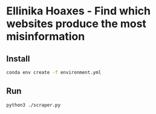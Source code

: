 # Ellinika Hoaxes - Find which websites produce the most misinformation

## Install

```bash
conda env create -f environment.yml
```

## Run

```bash
python3 ./scraper.py
```
